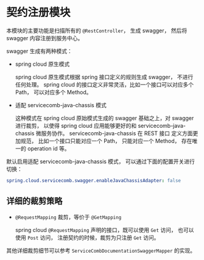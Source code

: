 # 契约注册模块

本模块的主要功能是扫描所有的 `@RestController`， 生成 swagger， 然后将 swagger 内容注册到服务中心。

swagger 生成有两种模式：

* spring cloud 原生模式
  
  spring cloud 原生模式根据 spring 接口定义的规则生成 swagger， 不进行任何处理。 spring cloud
  的接口定义非常灵活，比如一个接口可以对应多个 Path， 可以对应多个 Method。 

* 适配 servicecomb-java-chassis 模式

  这种模式在 spring cloud 原始模式生成的 swagger 基础之上，对 swagger 进行裁剪， 以使得 spring cloud
  应用能够更好的和 servicecomb-java-chassis 微服务协作。 servicecomb-java-chassis 在 REST 接口
  定义方面更加规范， 比如一个接口只能对应一个 Path， 只能对应一个 Method， 存在唯一的 operation id 等。

默认启用适配 servicecomb-java-chassis 模式， 可以通过下面的配置开关进行切换：

```yaml
spring.cloud.servicecomb.swagger.enableJavaChassisAdapter: false
```

## 详细的裁剪策略

* `@RequestMapping` 裁剪，等价于 `@GetMapping`

  spring cloud `@RequestMapping` 声明的接口，既可以使用 `Get` 访问， 也可以使用 `Post` 访问，
  注册契约的时候，裁剪为只注册 `Get` 访问。 

其他详细裁剪细节可以参考 `ServiceCombDocumentationSwaggerMapper` 的实现。